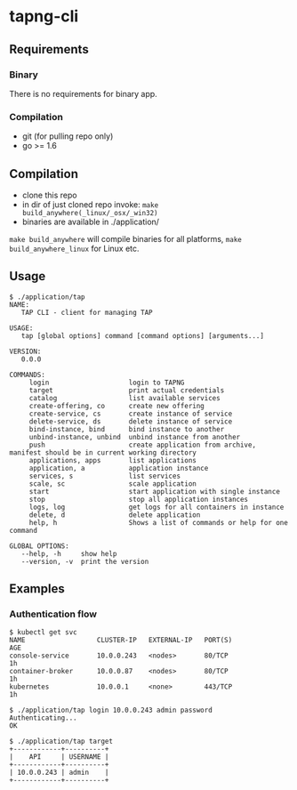 # tapng-cli

## Requirements

### Binary
There is no requirements for binary app.

### Compilation
* git (for pulling repo only) 
* go >= 1.6

## Compilation
* clone this repo
* in dir of just cloned repo invoke: `make build_anywhere(_linux/_osx/_win32)`
* binaries are available in ./application/

`make build_anywhere` will compile binaries for all platforms, `make build_anywhere_linux` for Linux etc.


## Usage
```
$ ./application/tap
NAME:
   TAP CLI - client for managing TAP

USAGE:
   tap [global options] command [command options] [arguments...]

VERSION:
   0.0.0

COMMANDS:
     login                    login to TAPNG
     target                   print actual credentials
     catalog                  list available services
     create-offering, co      create new offering
     create-service, cs       create instance of service
     delete-service, ds       delete instance of service
     bind-instance, bind      bind instance to another
     unbind-instance, unbind  unbind instance from another
     push                     create application from archive, manifest should be in current working directory
     applications, apps       list applications
     application, a           application instance
     services, s              list services
     scale, sc                scale application
     start                    start application with single instance
     stop                     stop all application instances
     logs, log                get logs for all containers in instance
     delete, d                delete application
     help, h                  Shows a list of commands or help for one command

GLOBAL OPTIONS:
   --help, -h     show help
   --version, -v  print the version
```

## Examples

### Authentication flow
```
$ kubectl get svc
NAME                  CLUSTER-IP   EXTERNAL-IP   PORT(S)                              AGE
console-service       10.0.0.243   <nodes>       80/TCP                               1h
container-broker      10.0.0.87    <nodes>       80/TCP                               1h
kubernetes            10.0.0.1     <none>        443/TCP                              1h

$ ./application/tap login 10.0.0.243 admin password
Authenticating...
OK

$ ./application/tap target
+------------+----------+
|    API     | USERNAME |
+------------+----------+
| 10.0.0.243 | admin    |
+------------+----------+

```
